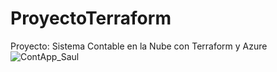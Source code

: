 # ProyectoTerraform
Proyecto: Sistema Contable en la Nube con Terraform y Azure
![ContApp_Saul](https://github.com/user-attachments/assets/45986e35-f152-4aec-9adb-afa7d9b0bf30)
